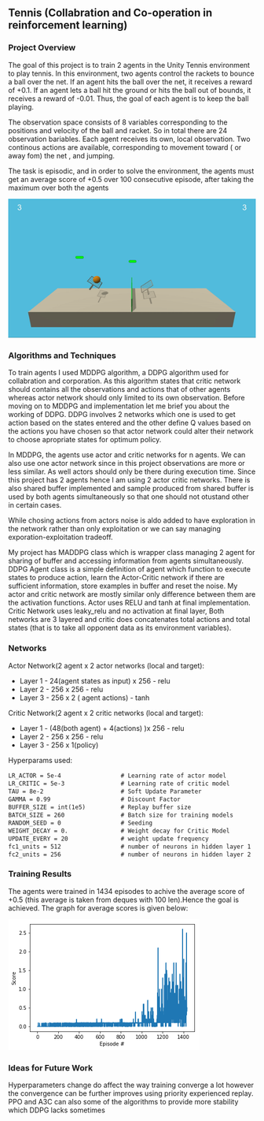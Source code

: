 ## Tennis (Collabration and Co-operation in reinforcement learning)


### Project Overview

The goal of this project is to train 2 agents in the Unity Tennis environment to play tennis. In this environment, two agents control the rackets to bounce a ball over the net. If an agent hits the ball over the net, it receives a reward of +0.1. If an agent lets a ball hit the ground or hits the ball out of bounds, it receives a reward of -0.01. Thus, the goal of each agent is to keep the ball playing.

The observation space consists of 8 variables corresponding to the positions and velocity of the ball and racket. So in total there are 24 observation bariables. Each agent receives its own, local observation. Two continous actions are available, corresponding to movement toward ( or away fom) the net , and jumping.

The task is episodic, and in order to solve the environment, the agents must get an average score of +0.5 over 100 consecutive episode, after taking the maximum over both the agents

![Tennis](images/tennis.gif)

### Algorithms and Techniques

To train agents I used MDDPG algorithm, a DDPG algorithm used for collabration and corporation. As this algorithm states that critic network should contains all the observations and actions that of other agents whereas actor network should only limited to its own observation. Before moving on to MDDPG and implementation let me brief you about the working of DDPG. DDPG involves 2 networks which one is used to get action based on the states entered and the other define Q values based on the actions you have chosen so that actor network could alter their network to choose apropriate states for optimum policy.

In MDDPG, the agents use actor and critic networks for n agents. We can also use one actor network since in this project observations are more or less similar. As well actors should only be there during execution time. Since this project has 2 agents hence I am using 2 actor critic networks. There is also shared buffer implemented and sample produced from shared buffer is used by both agents simultaneously so that one should not otustand other in certain cases.

While chosing actions from actors noise is aldo added to have exploration in the network rather than only exploitation or we can say managing exporation-exploitation tradeoff.

My project has MADDPG class which is wrapper class managing 2 agent for sharing of buffer and accessing information from agents simultaneously. DDPG Agent class is a simple definition of agent which function to execute states to produce action, learn the Actor-Critic network if there are sufficient information, store examples in buffer and reset the noise. My actor and critic network are mostly similar only difference between them are the activation functions. Actor uses RELU and tanh at final implementation. Critic Network uses leaky_relu and no activation at final layer, Both networks are 3 layered and critic does concatenates total actions and total states (that is to take all opponent data as its environment variables).

### Networks

 Actor Network(2 agent x 2 actor networks (local and target):
   - Layer 1 -  24(agent states as input) x  256 - relu
   - Layer 2 -  256 x  256 - relu
   - Layer 3 -  256 x 2 ( agent actions) - tanh

 Critic Network(2 agent x 2 critic networks (local and target):
   - Layer 1 -  (48(both agent) + 4(actions) )x  256 - relu
   - Layer 2 -  256 x  256 - relu
   - Layer 3 -  256 x 1(policy)


Hyperparams used:

```
LR_ACTOR = 5e-4                 # Learning rate of actor model
LR_CRITIC = 5e-3                # Learning rate of critic model
TAU = 8e-2                      # Soft Update Parameter
GAMMA = 0.99                    # Discount Factor
BUFFER_SIZE = int(1e5)          # Replay buffer size
BATCH_SIZE = 260                # Batch size for training models
RANDOM_SEED = 0                 # Seeding
WEIGHT_DECAY = 0.               # Weight decay for Critic Model
UPDATE_EVERY = 20               # weight update frequency
fc1_units = 512                 # number of neurons in hidden layer 1
fc2_units = 256                 # number of neurons in hidden layer 2
```

### Training Results

The agents were trained in 1434 episodes to achive the average score of +0.5 (this average is taken from deques with 100 len).Hence the goal is achieved. The graph for average scores is given below:

![Score v Episode](images/output.png)

### Ideas for Future Work

Hyperparameters change do affect the way training converge a lot however the convergence can be further improves using priority experienced replay. PPO and A3C can also some of the algorithms to provide more stability which DDPG lacks sometimes
